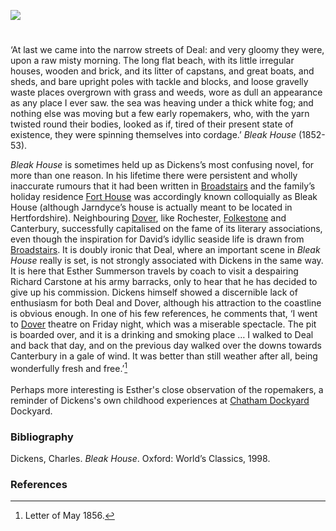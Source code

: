 <a href="https://juncture-digital.org"><img src="https://juncture-digital.org/images/ve-button.png"></a>

<param ve-config title="Dickens and Deal" author="Professor Carolyn Oulton" layout="vtl" banner="/images/banners/19c.jpg">
     
<param ve-entity eid="Q1011096" alias="Deal">

#

‘At last we came into the narrow streets of Deal: and very gloomy they were, upon a raw misty morning. The long flat beach, with its little irregular houses, wooden and brick, and its litter of capstans, and great boats, and sheds, and bare upright poles with tackle and blocks, and loose gravelly waste places overgrown with grass and weeds, wore as dull an appearance as any place I ever saw. the sea was heaving under a thick white fog; and nothing else was moving but a few early ropemakers, who, with the yarn twisted round their bodies, looked as if, tired of their present state of existence, they were spinning themselves into cordage.’ _Bleak House_ (1852-53).
<param ve-image url="https://upload.wikimedia.org/wikipedia/commons/1/17/%27A_small_cottage_at_Middle_Deal_in_Kent%2C_June_74%27_%28Bray_album%29_RMG_PT1981.tiff" label="A small cottage at Middle, Deal in Kent, August 1784" attribution="Gabriel Bray, Public domain, via Wikimedia Commons">

 _Bleak House_  is sometimes held up as Dickens’s most confusing novel, for more than one reason. In his lifetime there were persistent and wholly inaccurate rumours that it had been written in  [Broadstairs](/dickens/broadstairs)  and the family’s holiday residence  [Fort House](/dickens/dickens-fort-house)  was accordingly known colloquially as Bleak House (although Jarndyce’s house is actually meant to be located in Hertfordshire). Neighbouring  [Dover](/dickens/dickens-dover), like Rochester,  [Folkestone](/dickens/dickens-folkestone)  and  Canterbury, successfully capitalised on the fame of its literary associations, even though the inspiration for David’s idyllic seaside life is drawn from  [Broadstairs](/dickens/dickens-broadstairs).  It is doubly ironic that Deal, where an important scene in _Bleak House_ really is set, is not strongly associated with Dickens in the same way. It is here that Esther Summerson travels by coach to visit a despairing Richard Carstone at his army barracks, only to hear that he has decided to give up his commission. Dickens himself showed a discernible lack of enthusiasm for both Deal and Dover, although his attraction to the coastline is obvious enough. In one of his few references, he comments that, ‘I went to  [Dover](/dickens/dickens-dover)  theatre on Friday night, which was a miserable spectacle. The pit is boarded over, and it is a drinking and smoking place … I walked to Deal and back that day, and on the previous day walked over the downs towards Canterbury  in a gale of wind. It was better than still weather after all, being wonderfully fresh and free.’[^ref1] 
<br><br>
Perhaps more interesting is Esther's close observation of the ropemakers, a reminder of Dickens's own childhood experiences at  [Chatham Dockyard](/19c/19c-chatham-dockyard) Dockyard.
<param ve-image url="https://upload.wikimedia.org/wikipedia/commons/7/72/Admiralty_Mews%2C_Deal_-_geograph.org.uk_-_1407334.jpg" label="Admiralty Mews, Deal" attribution="Philip Halling" license="CC BY-SA 2.0">

### Bibliography

Dickens, Charles.  _Bleak House_. Oxford: World’s Classics, 1998.  

### References

[^ref1]: Letter of May 1856. 

